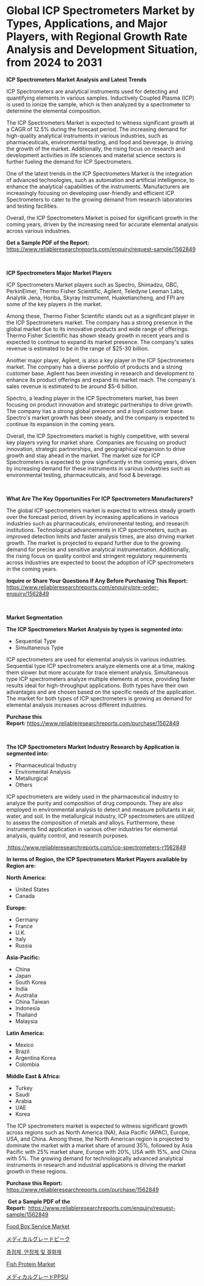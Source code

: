 <p><h1>Global ICP Spectrometers Market by Types, Applications, and Major Players, with Regional Growth Rate Analysis and Development Situation, from 2024 to 2031</h1></p><p><strong>ICP Spectrometers Market Analysis and Latest Trends</strong></p>
<p><p>ICP Spectrometers are analytical instruments used for detecting and quantifying elements in various samples. Inductively Coupled Plasma (ICP) is used to ionize the sample, which is then analyzed by a spectrometer to determine the elemental composition.</p><p>The ICP Spectrometers Market is expected to witness significant growth at a CAGR of 12.5% during the forecast period. The increasing demand for high-quality analytical instruments in various industries, such as pharmaceuticals, environmental testing, and food and beverage, is driving the growth of the market. Additionally, the rising focus on research and development activities in life sciences and material science sectors is further fueling the demand for ICP Spectrometers.</p><p>One of the latest trends in the ICP Spectrometers Market is the integration of advanced technologies, such as automation and artificial intelligence, to enhance the analytical capabilities of the instruments. Manufacturers are increasingly focusing on developing user-friendly and efficient ICP Spectrometers to cater to the growing demand from research laboratories and testing facilities.</p><p>Overall, the ICP Spectrometers Market is poised for significant growth in the coming years, driven by the increasing need for accurate elemental analysis across various industries.</p></p>
<p><strong>Get a Sample PDF of the Report:&nbsp;</strong> <a href="https://www.reliableresearchreports.com/enquiry/request-sample/1562849">https://www.reliableresearchreports.com/enquiry/request-sample/1562849</a></p>
<p>&nbsp;</p>
<p><strong>ICP Spectrometers Major Market Players</strong></p>
<p><p>ICP Spectrometers Market players such as Spectro, Shimadzu, GBC, PerkinElmer, Thermo Fisher Scientific, Agilent, Teledyne Leeman Labs, Analytik Jena, Horiba, Skyray Instrument, Huaketiancheng, and FPI are some of the key players in the market. </p><p>Among these, Thermo Fisher Scientific stands out as a significant player in the ICP Spectrometers market. The company has a strong presence in the global market due to its innovative products and wide range of offerings. Thermo Fisher Scientific has shown steady growth in recent years and is expected to continue to expand its market presence. The company's sales revenue is estimated to be in the range of $25-30 billion.</p><p>Another major player, Agilent, is also a key player in the ICP Spectrometers market. The company has a diverse portfolio of products and a strong customer base. Agilent has been investing in research and development to enhance its product offerings and expand its market reach. The company's sales revenue is estimated to be around $5-6 billion.</p><p>Spectro, a leading player in the ICP Spectrometers market, has been focusing on product innovation and strategic partnerships to drive growth. The company has a strong global presence and a loyal customer base. Spectro's market growth has been steady, and the company is expected to continue its expansion in the coming years.</p><p>Overall, the ICP Spectrometers market is highly competitive, with several key players vying for market share. Companies are focusing on product innovation, strategic partnerships, and geographical expansion to drive growth and stay ahead in the market. The market size for ICP Spectrometers is expected to grow significantly in the coming years, driven by increasing demand for these instruments in various industries such as environmental testing, pharmaceuticals, and food & beverage.</p></p>
<p>&nbsp;</p>
<p><strong>What Are The Key Opportunities For ICP Spectrometers Manufacturers?</strong></p>
<p><p>The global ICP spectrometers market is expected to witness steady growth over the forecast period, driven by increasing applications in various industries such as pharmaceuticals, environmental testing, and research institutions. Technological advancements in ICP spectrometers, such as improved detection limits and faster analysis times, are also driving market growth. The market is projected to expand further due to the growing demand for precise and sensitive analytical instrumentation. Additionally, the rising focus on quality control and stringent regulatory requirements across industries are expected to boost the adoption of ICP spectrometers in the coming years.</p></p>
<p><strong>Inquire or Share Your Questions If Any Before Purchasing This Report:</strong> <a href="https://www.reliableresearchreports.com/enquiry/pre-order-enquiry/1562849">https://www.reliableresearchreports.com/enquiry/pre-order-enquiry/1562849</a></p>
<p>&nbsp;</p>
<p><strong>Market Segmentation</strong></p>
<p><strong>The ICP Spectrometers Market Analysis by types is segmented into:</strong></p>
<p><ul><li>Sequential Type</li><li>Simultaneous Type</li></ul></p>
<p><p>ICP spectrometers are used for elemental analysis in various industries. Sequential type ICP spectrometers analyze elements one at a time, making them slower but more accurate for trace element analysis. Simultaneous type ICP spectrometers analyze multiple elements at once, providing faster results ideal for high-throughput applications. Both types have their own advantages and are chosen based on the specific needs of the application. The market for both types of ICP spectrometers is growing as demand for elemental analysis increases across different industries.</p></p>
<p><strong>Purchase this Report:&nbsp;</strong><a href="https://www.reliableresearchreports.com/purchase/1562849">https://www.reliableresearchreports.com/purchase/1562849</a></p>
<p>&nbsp;</p>
<p><strong>The ICP Spectrometers Market Industry Research by Application is segmented into:</strong></p>
<p><ul><li>Pharmaceutical Industry</li><li>Enviromental Analysis</li><li>Metallurgical</li><li>Others</li></ul></p>
<p><p>ICP spectrometers are widely used in the pharmaceutical industry to analyze the purity and composition of drug compounds. They are also employed in environmental analysis to detect and measure pollutants in air, water, and soil. In the metallurgical industry, ICP spectrometers are utilized to assess the composition of metals and alloys. Furthermore, these instruments find application in various other industries for elemental analysis, quality control, and research purposes.</p></p>
<p><a href="https://www.reliableresearchreports.com/icp-spectrometers-r1562849">&nbsp;https://www.reliableresearchreports.com/icp-spectrometers-r1562849</a></p>
<p><strong>In terms of Region, the ICP Spectrometers Market Players available by Region are:</strong></p>
<p>
    <p> <strong> North America: </strong>
        <ul>
            <li>United States</li>
            <li>Canada</li>
        </ul>
        </p> 
    <p> <strong> Europe: </strong>
        <ul>
            <li>Germany</li>
            <li>France</li>
            <li>U.K.</li>
            <li>Italy</li>
            <li>Russia</li>
        </ul>
        </p> 
    <p> <strong> Asia-Pacific: </strong>
        <ul>
            <li>China</li>
            <li>Japan</li>
            <li>South Korea</li>
            <li>India</li>
            <li>Australia</li>
            <li>China Taiwan</li>
            <li>Indonesia</li>
            <li>Thailand</li>
            <li>Malaysia</li>
        </ul>
        </p> 
    <p> <strong> Latin America: </strong>
        <ul>
            <li>Mexico</li>
            <li>Brazil</li>
            <li>Argentina Korea</li>
            <li>Colombia</li>
        </ul>
        </p> 
    <p> <strong> Middle East & Africa: </strong>
        <ul>
            <li>Turkey</li>
            <li>Saudi</li>
            <li>Arabia</li>
            <li>UAE</li>
            <li>Korea</li>
        </ul>
    </p>
    </p>
<p><p>The ICP spectrometers market is expected to witness significant growth across regions such as North America (NA), Asia Pacific (APAC), Europe, USA, and China. Among these, the North American region is projected to dominate the market with a market share of around 35%, followed by Asia Pacific with 25% market share, Europe with 20%, USA with 15%, and China with 5%. The growing demand for technologically advanced analytical instruments in research and industrial applications is driving the market growth in these regions.</p></p>
<p><strong>Purchase this Report: </strong><a href="https://www.reliableresearchreports.com/purchase/1562849">https://www.reliableresearchreports.com/purchase/1562849</a></p>
<p>&nbsp;<strong>Get a Sample PDF of the Report:&nbsp;&nbsp;</strong><a href="https://www.reliableresearchreports.com/enquiry/request-sample/1562849">https://www.reliableresearchreports.com/enquiry/request-sample/1562849</a></p>
<p><strong></strong></p>
<p><p><a href="https://github.com/Sinjinluong3e0awx2m195k76/Market-Research-Report-List-3/blob/main/food-box-service-market.md">Food Box Service Market</a></p><p><a href="https://github.com/Fatimaklein1/Market-Research-Report-List-1/blob/main/4105424153281.md">メディカルグレードピーク</a></p><p><a href="https://github.com/vss5505pa7z1p/Market-Research-Report-List-2/blob/main/3674350163719.md">증점제, 안정제 및 겔화제</a></p><p><a href="https://github.com/LitzyGulgowski2023/Market-Research-Report-List-1/blob/main/fish-protein-market.md">Fish Protein Market</a></p><p><a href="https://github.com/LenoraKris2023/Market-Research-Report-List-1/blob/main/5087557153282.md">メディカルグレードPPSU</a></p></p>